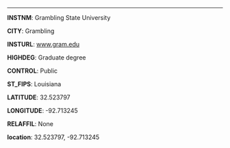 
---
**INSTNM**: Grambling State University

**CITY**: Grambling

**INSTURL**: www.gram.edu

**HIGHDEG**: Graduate degree

**CONTROL**: Public

**ST_FIPS**: Louisiana

**LATITUDE**: 32.523797

**LONGITUDE**: -92.713245

**RELAFFIL**: None

**location**: 32.523797, -92.713245